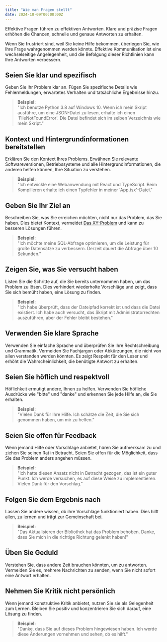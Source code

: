 ```yaml
---
title: "Wie man Fragen stellt"
date: 2024-10-09T00:00:00Z
---
```


Effektive Fragen führen zu effektiven Antworten. Klare und präzise Fragen erhöhen die Chancen,
schnelle und genaue Antworten zu erhalten.

Wenn Sie frustriert sind, weil Sie keine Hilfe bekommen, überlegen Sie, wie Ihre Frage wahrgenommen
werden könnte. Effektive Kommunikation ist eine wechselseitige Angelegenheit, und die Befolgung
dieser Richtlinien kann Ihre Antworten verbessern.

## Seien Sie klar und spezifisch

Geben Sie Ihr Problem klar an. Fügen Sie spezifische Details wie Fehlermeldungen, erwartetes
Verhalten und tatsächliche Ergebnisse hinzu.

> **Beispiel:**  
> "Ich benutze Python 3.8 auf Windows 10. Wenn ich mein Skript ausführe, um eine JSON-Datei zu
> lesen, erhalte ich einen 'FileNotFoundError'. Die Datei befindet sich im selben Verzeichnis wie
> mein Skript."

## Kontext und Hintergrundinformationen bereitstellen

Erklären Sie den Kontext Ihres Problems. Erwähnen Sie relevante Softwareversionen, Betriebssysteme
und alle Hintergrundinformationen, die anderen helfen können, Ihre Situation zu verstehen.

> **Beispiel:**  
> "Ich entwickle eine Webanwendung mit React und TypeScript.
> Beim Kompilieren erhalte ich einen Typfehler in meiner 'App.tsx'-Datei."

## Geben Sie Ihr Ziel an

Beschreiben Sie, was Sie erreichen möchten, nicht nur das Problem, das Sie haben. Dies bietet
Kontext, vermeidet [Das XY-Problem](https://xyproblem.info/) und kann zu besseren Lösungen führen.

> **Beispiel:**  
> "Ich möchte meine SQL-Abfrage optimieren, um die Leistung für große Datensätze zu verbessern.
> Derzeit dauert die Abfrage über 10 Sekunden."

## Zeigen Sie, was Sie versucht haben

Listen Sie die Schritte auf, die Sie bereits unternommen haben, um das Problem zu lösen. Dies
verhindert wiederholte Vorschläge und zeigt, dass Sie sich bemüht haben, eine Lösung zu finden.

> **Beispiel:**  
> "Ich habe überprüft, dass der Dateipfad korrekt ist und dass die Datei existiert. Ich habe auch
> versucht, das Skript mit Administratorrechten auszuführen, aber der Fehler bleibt bestehen."

## Verwenden Sie klare Sprache

Verwenden Sie einfache Sprache und überprüfen Sie Ihre Rechtschreibung und Grammatik. Vermeiden Sie
Fachjargon oder Abkürzungen, die nicht von allen verstanden werden könnten. Es zeigt Respekt für
den Leser und erhöht die Wahrscheinlichkeit, die benötigte Antwort zu erhalten.

## Seien Sie höflich und respektvoll

Höflichkeit ermutigt andere, Ihnen zu helfen. Verwenden Sie höfliche Ausdrücke wie "bitte" und
"danke" und erkennen Sie jede Hilfe an, die Sie erhalten.

> **Beispiel:**  
> "Vielen Dank für Ihre Hilfe. Ich schätze die Zeit, die Sie sich genommen haben, um mir zu helfen."

## Seien Sie offen für Feedback

Wenn jemand Hilfe oder Vorschläge anbietet, hören Sie aufmerksam zu und ziehen Sie seinen Rat in
Betracht. Seien Sie offen für die Möglichkeit, dass Sie das Problem anders angehen müssen.

> **Beispiel:**  
> "Ich hatte diesen Ansatz nicht in Betracht gezogen, das ist ein guter Punkt.
> Ich werde versuchen, es auf diese Weise zu implementieren. Vielen Dank für den Vorschlag."

## Folgen Sie dem Ergebnis nach

Lassen Sie andere wissen, ob ihre Vorschläge funktioniert haben. Dies hilft allen, zu lernen und
trägt zur Gemeinschaft bei.

> **Beispiel:**  
> "Das Aktualisieren der Bibliothek hat das Problem behoben.
> Danke, dass Sie mich in die richtige Richtung gelenkt haben!"

## Üben Sie Geduld

Verstehen Sie, dass andere Zeit brauchen könnten, um zu antworten. Vermeiden Sie es, mehrere
Nachrichten zu senden, wenn Sie nicht sofort eine Antwort erhalten.

## Nehmen Sie Kritik nicht persönlich

Wenn jemand konstruktive Kritik anbietet, nutzen Sie sie als Gelegenheit zum Lernen. Bleiben Sie
positiv und konzentrieren Sie sich darauf, eine Lösung zu finden.

> **Beispiel:**  
> "Danke, dass Sie auf dieses Problem hingewiesen haben.
> Ich werde diese Änderungen vornehmen und sehen, ob es hilft."
